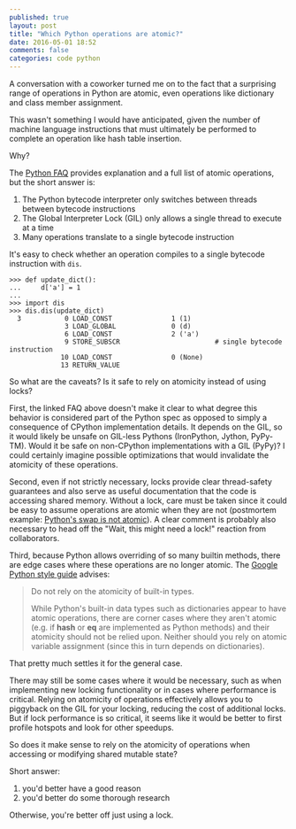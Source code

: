 ```yaml
---
published: true
layout: post
title: "Which Python operations are atomic?"
date: 2016-05-01 18:52  
comments: false
categories: code python
---
```


A conversation with a coworker turned me on to the fact that a surprising range of operations in Python are atomic, even operations like dictionary and class member assignment.

This wasn't something I would have anticipated, given the number of machine language instructions that must ultimately be performed to complete an operation like hash table insertion.

Why?

The [Python FAQ](https://docs.python.org/2/faq/library.html#what-kinds-of-global-value-mutation-are-thread-safe) provides explanation and a full list of atomic operations, but the short answer is:

1. The Python bytecode interpreter only switches between threads between bytecode instructions
2. The Global Interpreter Lock (GIL) only allows a single thread to execute at a time
3. Many operations translate to a single bytecode instruction

It's easy to check whether an operation compiles to a single bytecode instruction with `dis`.

```
>>> def update_dict():
...     d['a'] = 1
...
>>> import dis
>>> dis.dis(update_dict)
  3           0 LOAD_CONST               1 (1)
              3 LOAD_GLOBAL              0 (d)
              6 LOAD_CONST               2 ('a')
              9 STORE_SUBSCR                        # single bytecode instruction
             10 LOAD_CONST               0 (None)
             13 RETURN_VALUE
```


So what are the caveats? Is it safe to rely on atomicity instead of using locks?

First, the linked FAQ above doesn't make it clear to what degree this behavior is considered part of the Python spec as opposed to simply a consequence of CPython implementation details.
It depends on the GIL, so it would likely be unsafe on GIL-less Pythons (IronPython, Jython, PyPy-TM).
Would it be safe on non-CPython implementations with a GIL (PyPy)?
I could certainly imagine possible optimizations that would invalidate the atomicity of these operations.

Second, even if not strictly necessary, locks provide clear thread-safety guarantees and also serve as useful documentation that the code is accessing shared memory.
Without a lock, care must be taken since it could be easy to assume operations are atomic when they are not (postmortem example: [Python's swap is not atomic](https://emptysqua.re/blog/pythons-swap-is-not-atomic/)).
A clear comment is probably also necessary to head off the "Wait, this might need a lock!" reaction from collaborators.

Third, because Python allows overriding of so many builtin methods, there are edge cases where these operations are no longer atomic. The [Google Python style guide](https://google.github.io/styleguide/pyguide.html#Threading) advises:

> Do not rely on the atomicity of built-in types.
> 
> While Python's built-in data types such as dictionaries appear to have atomic operations, there are corner cases where they aren't atomic (e.g. if __hash__ or __eq__ are implemented as Python methods) and their atomicity should not be relied upon. Neither should you rely on atomic variable assignment (since this in turn depends on dictionaries).

That pretty much settles it for the general case.

There may still be some cases where it would be necessary, such as when implementing new locking functionality or in cases where performance is critical.
Relying on atomicity of operations effectively allows you to piggyback on the GIL for your locking, reducing the cost of additional locks.
But if lock performance is so critical, it seems like it would be better to first profile hotspots and look for other speedups.

So does it make sense to rely on the atomicity of operations when accessing or modifying shared mutable state?

Short answer:  
1. you'd better have a good reason  
2. you'd better do some thorough research  

Otherwise, you're better off just using a lock.
